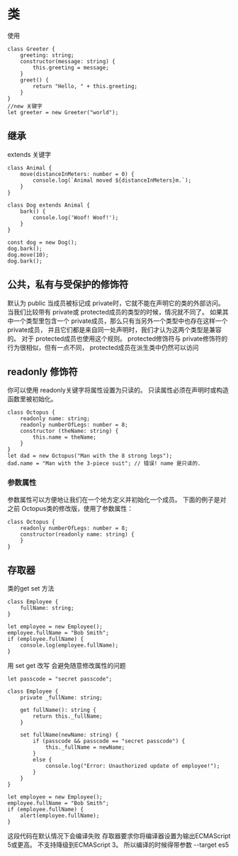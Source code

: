 # 类
使用
```
class Greeter {
    greeting: string;
    constructor(message: string) {
        this.greeting = message;
    }
    greet() {
        return "Hello, " + this.greeting;
    }
}
//new 关键字 
let greeter = new Greeter("world");
```
## 继承

extends 关键字
```
class Animal {
    move(distanceInMeters: number = 0) {
        console.log(`Animal moved ${distanceInMeters}m.`);
    }
}

class Dog extends Animal {
    bark() {
        console.log('Woof! Woof!');
    }
}

const dog = new Dog();
dog.bark();
dog.move(10);
dog.bark();
```

## 公共，私有与受保护的修饰符
默认为 public
当成员被标记成 private时，它就不能在声明它的类的外部访问。
当我们比较带有 private或 protected成员的类型的时候，情况就不同了。 如果其中一个类型里包含一个 private成员，那么只有当另外一个类型中也存在这样一个 private成员， 并且它们都是来自同一处声明时，我们才认为这两个类型是兼容的。 对于 protected成员也使用这个规则。
protected修饰符与 private修饰符的行为很相似，但有一点不同， protected成员在派生类中仍然可以访问
## readonly 修饰符
你可以使用 readonly关键字将属性设置为只读的。 只读属性必须在声明时或构造函数里被初始化。
```
class Octopus {
    readonly name: string;
    readonly numberOfLegs: number = 8;
    constructor (theName: string) {
        this.name = theName;
    }
}
let dad = new Octopus("Man with the 8 strong legs");
dad.name = "Man with the 3-piece suit"; // 错误! name 是只读的.
```
### 参数属性
参数属性可以方便地让我们在一个地方定义并初始化一个成员。 下面的例子是对之前 Octopus类的修改版，使用了参数属性：
```
class Octopus {
    readonly numberOfLegs: number = 8;
    constructor(readonly name: string) {
    }
}
```
## 存取器
类的get set 方法
```
class Employee {
    fullName: string;
}

let employee = new Employee();
employee.fullName = "Bob Smith";
if (employee.fullName) {
    console.log(employee.fullName);
}
```
用 set get 改写 会避免随意修改属性的问题
```
let passcode = "secret passcode";

class Employee {
    private _fullName: string;

    get fullName(): string {
        return this._fullName;
    }

    set fullName(newName: string) {
        if (passcode && passcode == "secret passcode") {
            this._fullName = newName;
        }
        else {
            console.log("Error: Unauthorized update of employee!");
        }
    }
}

let employee = new Employee();
employee.fullName = "Bob Smith";
if (employee.fullName) {
    alert(employee.fullName);
}
```
这段代码在默认情况下会编译失败 存取器要求你将编译器设置为输出ECMAScript 5或更高。 不支持降级到ECMAScript 3。 所以编译的时候得带参数  --target es5



